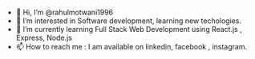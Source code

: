 - 👋 Hi, I’m @rahulmotwani1996
- 👀 I’m interested in Software development, learning new techologies.
- 🌱 I’m currently learning Full Stack Web Development using React.js , Express, Node.js
- 📫 How to reach me : I am available on linkedin, facebook , instagram.

<!---
rahulmotwani1996/rahulmotwani1996 is a ✨ special ✨ repository because its `README.md` (this file) appears on your GitHub profile.
You can click the Preview link to take a look at your changes.
--->
